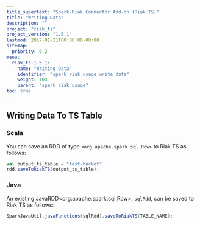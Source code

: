 ```yaml
---
title_supertext: "Spark-Riak Connector Add-on (Riak TS)"
title: "Writing Data"
description: ""
project: "riak_ts"
project_version: "1.5.1"
lastmod: 2017-01-21T00:00:00-00:00
sitemap:
  priority: 0.2
menu:
  riak_ts-1.5.1:
    name: "Writing Data"
    identifier: "spark_riak_usage_write_data"
    weight: 103
    parent: "spark_riak_usage"
toc: true
---
```


## Writing Data To TS Table

### Scala

You can save an RDD of type `<org.apache.spark.sql.Row>` to Riak TS as follows:

```scala
val output_ts_table = "test-bucket"
rdd.saveToRiakTS(output_ts_table);
```

### Java

An existing JavaRDD<org.apache.spark.sql.Row>, `sqlRdd`, can be saved to Riak TS as follows:

```java
SparkJavaUtil.javaFunctions(sqlRdd).saveToRiakTS(TABLE_NAME);
```
